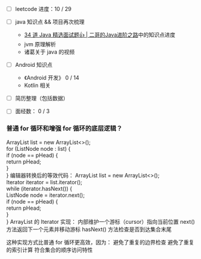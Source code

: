 - [ ] leetcode 进度：10  / 29
- [ ] java 知识点 && 项目再次梳理
	- [34 道 Java 精选面试题👍 | 二哥的Java进阶之路](https://javabetter.cn/interview/java-34.html#_7-arraylist-%E5%92%8C-linkedlist-%E7%9A%84%E5%8C%BA%E5%88%AB)中的知识点进度
	- jvm 原理解析
	- 诸葛关于 java 的视频
- [ ] Android 知识点
	-  《Android 开发》 0 / 14
	- Kotlin 相关
- [ ] 简历整理（包括数据）
- [ ] 面经数： 0 / 3



### 普通 for 循环和增强 for 循环的底层逻辑？
ArrayList<ListNode> list = new ArrayList<>();  
for (ListNode node : list) {  
    if (node == pHead) {  
        return pHead;  
    }  
}
编辑器转换后的等效代码：
ArrayList<ListNode> list = new ArrayList<>();  
Iterator<ListNode> iterator = list.iterator();  
while (iterator.hasNext()) {  
    ListNode node = iterator.next();  
    if (node == pHead) {  
        return pHead;  
    }  
}
ArrayList 的 Iterator 实现：
内部维护一个游标（cursor）指向当前位置
next() 方法返回下一个元素并移动游标
hasNext() 方法检查是否到达集合末尾

这种实现方式比普通 for 循环更高效，因为：
避免了重复的边界检查
避免了重复的索引计算
符合集合的顺序访问特性